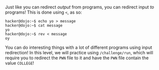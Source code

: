 Just like you can redirect _output_ from programs, you can redirect input _to_ programs!
This is done using `<`, as so:

```
hacker@dojo:~$ echo yo > message
hacker@dojo:~$ cat message
yo
hacker@dojo:~$ rev < message
oy
```

You can do interesting things with a lot of different programs using input redirection!
In this level, we will practice using `/challenge/run`, which will require you to redirect the `PWN` file to it and have the `PWN` file contain the value `COLLEGE`!
